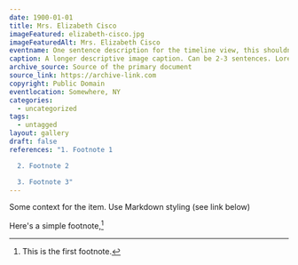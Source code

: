 ```yaml
---
date: 1900-01-01
title: Mrs. Elizabeth Cisco
imageFeatured: elizabeth-cisco.jpg
imageFeaturedAlt: Mrs. Elizabeth Cisco
eventname: One sentence description for the timeline view, this shouldn't be longer than 125 characters.
caption: A longer descriptive image caption. Can be 2-3 sentences. Lorem ipsum dolor sit amet, consectetur adipiscing elit. Cras magna est, consectetur vel dapibus ac, gravida a metus. Integer scelerisque elit odio, nec rutrum ante volutpat ultrices. Pellentesque nec consequat orci. Aliquam leo est, dictum quis convallis sit amet, elementum sed justo.
archive_source: Source of the primary document
source_link: https://archive-link.com
copyright: Public Domain
eventlocation: Somewhere, NY
categories:
  - uncategorized
tags:
  - untagged
layout: gallery
draft: false
references: "1. Footnote 1

  2. Footnote 2

  3. Footnote 3"
---
```


Some context for the item. Use Markdown styling (see link below)

Here's a simple footnote,[^1]

[^1]: This is the first footnote.
